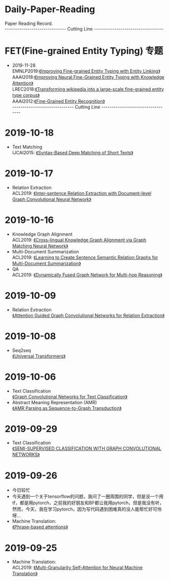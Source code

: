 # Daily-Paper-Reading
Paper Reading Record.<br>
------------------------------ Cutting Line ----------------------------------
# FET(Fine-grained Entity Typing) 专题
- 2019-11-28
<br> EMNLP2019:[《Improving Fine-grained Entity Typing with Entity Linking》](https://arxiv.org/pdf/1909.12079)
<br> AAAI2018:[《Improving Neural Fine-Grained Entity Typing with Knowledge Attention》](https://www.aaai.org/ocs/index.php/AAAI/AAAI18/paper/view/16321/16167)
<br>LREC2018:[《Transforming wikipedia into a large-scale fine-grained entity type corpus》](http://www.lrec-conf.org/proceedings/lrec2018/summaries/11.html)
<br>AAAI2012:[《Fine-Grained Entity Recognition》](https://www.aaai.org/ocs/index.php/AAAI/AAAI12/paper/download/5152/5124)<br>
------------------------------ Cutting Line ----------------------------------
# 2019-10-18
- Text Matching
<br>IJCAI2015: [《Syntax-Based Deep Matching of Short Texts》](https://arxiv.org/abs/1503.02427)

# 2019-10-17
- Relation Extraction
<br>ACL2019: [《Inter-sentence Relation Extraction with Document-level Graph Convolutional Neural Network》](https://arxiv.org/abs/1906.04684)

# 2019-10-16
- Knowledge Graph Alignment
<br>ACL2019: [《Cross-lingual Knowledge Graph Alignment via Graph Matching Neural Network》](https://arxiv.org/abs/1905.11605v1)
- Multi-Document Summarization
<br>ACL2019: [《Learning to Create Sentence Semantic Relation Graphs for Multi-Document Summarization》](https://arxiv.org/pdf/1909.12231)
- QA
<br>ACL2019: [《Dynamically Fused Graph Network for Multi-hop Reasoning》](https://arxiv.org/abs/1905.06933?context=cs)

# 2019-10-09
- Relation Extraction
<br>[《Attention Guided Graph Convolutional Networks for Relation Extraction》](https://arxiv.org/abs/1906.07510)

# 2019-10-08
- Seq2seq
<br>[《Universal Transformers》](https://arxiv.org/abs/1807.03819)

# 2019-10-06
- Text Classification
<br>[《Graph Convolutional Networks for Text Classification》](https://arxiv.org/abs/1809.05679v1)<br>
- Abstract Meaning Representation (AMR)
<br>[《AMR Parsing as Sequence-to-Graph Transduction》](https://arxiv.org/abs/1905.08704v1)

# 2019-09-29
- Text Classification
<br>[《SEMI-SUPERVISED CLASSIFICATION WITH GRAPH CONVOLUTIONAL NETWORKS》](https://arxiv.org/pdf/1609.02907.pdf)

# 2019-09-26
- 今日较忙
- 今天遇到一个关于tensorflow的问题，我问了一圈周围的同学，但是没一个用tf，都是用pytorch，之前我的好朋友和BF都让我用pytorch，但是我没有听，然而，今天，我在学习pytorch，因为写代码遇到困难真的没人能帮忙好可怜呀...
- Machine Translation:
<br> [《Phrase-based attentions》](https://arxiv.org/pdf/1810.03444.pdf)

# 2019-09-25
- Machine Translation:
  <br>ACL2019:
  [《Multi-Granularity Self-Attention for Neural Machine Translation》](https://arxiv.org/pdf/1909.02222)
